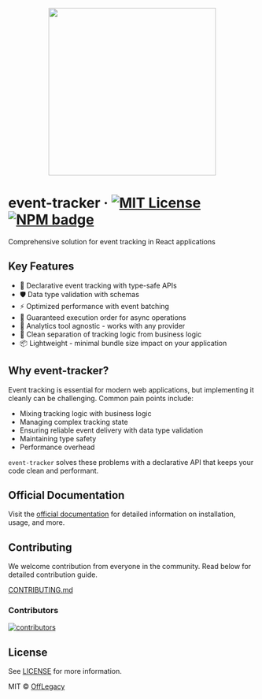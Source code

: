 <p align='center'>
<img src='https://github.com/user-attachments/assets/1e417f4e-0f3a-4b56-8f6c-68188572421d' width=340 height=340 />
</p>

# event-tracker &middot; [![MIT License](https://img.shields.io/github/license/offlegacy/event-tracker?color=blue)](https://github.com/offlegacy/event-tracker/blob/main/LICENSE) [![NPM badge](https://img.shields.io/npm/v/@offlegacy/event-tracker?logo=npm)](https://www.npmjs.com/package/@offlegacy/event-tracker)

Comprehensive solution for event tracking in React applications


## Key Features

- 🎯 Declarative event tracking with type-safe APIs
- 🛡️ Data type validation with schemas
- ⚡️ Optimized performance with event batching
- 🔄 Guaranteed execution order for async operations
- 🔌 Analytics tool agnostic - works with any provider
- 🧩 Clean separation of tracking logic from business logic
- 📦 Lightweight - minimal bundle size impact on your application

## Why event-tracker?

Event tracking is essential for modern web applications, but implementing it cleanly can be challenging. Common pain points include:

- Mixing tracking logic with business logic
- Managing complex tracking state
- Ensuring reliable event delivery with data type validation
- Maintaining type safety
- Performance overhead

`event-tracker` solves these problems with a declarative API that keeps your code clean and performant.

## Official Documentation

Visit the [official documentation](https://event-tracker.offlegacy.org/) for detailed information on installation, usage, and more.

## Contributing

We welcome contribution from everyone in the community. Read below for detailed contribution guide.

[CONTRIBUTING.md](https://github.com/offlegacy/event-tracker/blob/main/CONTRIBUTING.md)

### Contributors

[![contributors](https://contrib.rocks/image?repo=offlegacy/event-tracker)](https://github.com/offlegacy/event-tracker/contributors)

## License

See [LICENSE](https://github.com/offlegacy/event-tracker/blob/main/LICENSE) for more information.

MIT © [OffLegacy](https://www.offlegacy.org/)
